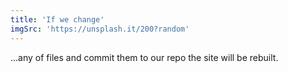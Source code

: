 ```yaml
---
title: 'If we change'
imgSrc: 'https://unsplash.it/200?random'
---
```


...any of files and commit them to our repo the site will be rebuilt.
